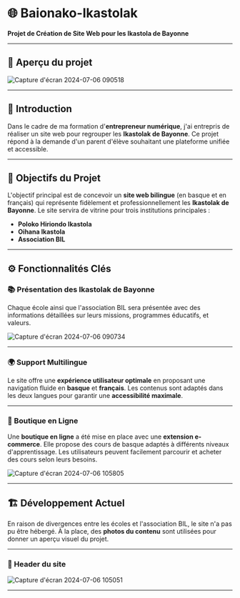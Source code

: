 # 🌐 Baionako-Ikastolak

**Projet de Création de Site Web pour les Ikastola de Bayonne**

---

## 📸 Aperçu du projet

![Capture d'écran 2024-07-06 090518](https://github.com/JonathanG-coder/Baionako-Ikastolak-/assets/159537523/f1a0e269-b96a-497a-937f-b0dc591d7857)

---

## 📝 Introduction

Dans le cadre de ma formation d'**entrepreneur numérique**, j'ai entrepris de réaliser un site web pour regrouper les **Ikastolak de Bayonne**. Ce projet répond à la demande d'un parent d'élève souhaitant une plateforme unifiée et accessible.

---

## 🎯 Objectifs du Projet

L'objectif principal est de concevoir un **site web bilingue** (en basque et en français) qui représente fidèlement et professionnellement les **Ikastolak de Bayonne**. Le site servira de vitrine pour trois institutions principales :

- **Poloko Hiriondo Ikastola**
- **Oihana Ikastola**
- **Association BIL**

---

## ⚙️ Fonctionnalités Clés

### 📚 Présentation des Ikastolak de Bayonne

Chaque école ainsi que l'association BIL sera présentée avec des informations détaillées sur leurs missions, programmes éducatifs, et valeurs.

![Capture d'écran 2024-07-06 090734](https://github.com/JonathanG-coder/Baionako-Ikastolak-/assets/159537523/16230f6d-4e32-401d-8435-7fce9cd9c44e)

---

### 🌍 Support Multilingue

Le site offre une **expérience utilisateur optimale** en proposant une navigation fluide en **basque** et **français**. Les contenus sont adaptés dans les deux langues pour garantir une **accessibilité maximale**.

---

### 🛒 Boutique en Ligne

Une **boutique en ligne** a été mise en place avec une **extension e-commerce**. Elle propose des cours de basque adaptés à différents niveaux d'apprentissage. Les utilisateurs peuvent facilement parcourir et acheter des cours selon leurs besoins.

![Capture d'écran 2024-07-06 105805](https://github.com/JonathanG-coder/Baionako-Ikastolak-/assets/159537523/7386f7d2-31c6-4899-8448-b8b4b7b16f2c)

---

## 🏗️ Développement Actuel

En raison de divergences entre les écoles et l'association BIL, le site n'a pas pu être hébergé. À la place, des **photos du contenu** sont utilisées pour donner un aperçu visuel du projet.

---

### 📸 Header du site

![Capture d'écran 2024-07-06 105051](https://github.com/JonathanG-coder/Baionako-Ikastolak-/assets/159537523/4673d6ae-6b92-4646-a23a-e81674a8c66b)

---
